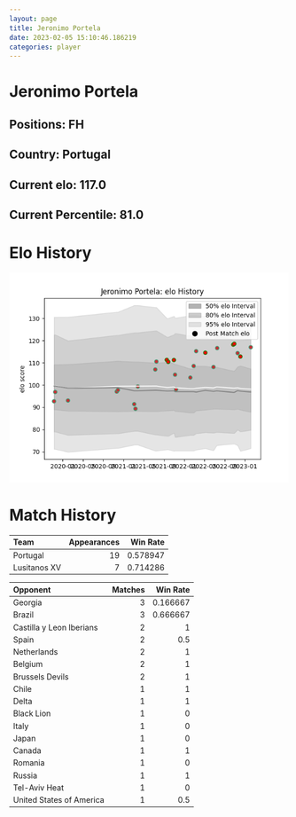 ```yaml
---  
layout: page  
title: Jeronimo Portela  
date: 2023-02-05 15:10:46.186219  
categories: player  
---
```

# Jeronimo Portela

## Positions: FH

## Country: Portugal

## Current elo: 117.0

## Current Percentile: 81.0

# Elo History


![elo history](history_JeronimoPortela.png)
# Match History


| Team         |   Appearances |   Win Rate |
|:-------------|--------------:|-----------:|
| Portugal     |            19 |   0.578947 |
| Lusitanos XV |             7 |   0.714286 |

| Opponent                 |   Matches |   Win Rate |
|:-------------------------|----------:|-----------:|
| Georgia                  |         3 |   0.166667 |
| Brazil                   |         3 |   0.666667 |
| Castilla y Leon Iberians |         2 |   1        |
| Spain                    |         2 |   0.5      |
| Netherlands              |         2 |   1        |
| Belgium                  |         2 |   1        |
| Brussels Devils          |         2 |   1        |
| Chile                    |         1 |   1        |
| Delta                    |         1 |   1        |
| Black Lion               |         1 |   0        |
| Italy                    |         1 |   0        |
| Japan                    |         1 |   0        |
| Canada                   |         1 |   1        |
| Romania                  |         1 |   0        |
| Russia                   |         1 |   1        |
| Tel-Aviv Heat            |         1 |   0        |
| United States of America |         1 |   0.5      |